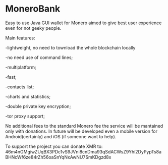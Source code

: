 # MoneroBank
Easy to use Java GUI wallet for Monero aimed to give best user experience even for not geeky people.

Main features:

-lightweight, no need to townload the whole blockchain locally

-no need use of command lines;

-multiplatform;

-fast;

-contacts list;

-charts and statistics;

-double private key encryption;

-tor proxy support;

No additional fees to the standard Monero fee the service will be mantained only with donations.
In future will be developed even a mobile version for Android(certainly) and iOS (if someone want to help).


To support the project you can donate XMR to: 46m4nGMgiwZUqBX3PDc1vS9JVni8cnDma93qSdACWsZ9Yhi2DyPypTs8aBHNcWf6ze84rZh56oaSnYqNxAwNU7SmKDgzd8x
